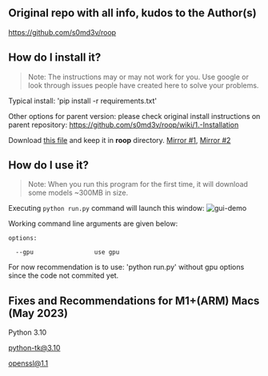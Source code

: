 ## Original repo with all info, kudos to the Author(s)
https://github.com/s0md3v/roop

## How do I install it?
> Note: The instructions may or may not work for you. Use google or look through issues people have created here to solve your problems.

Typical install: 'pip install -r requirements.txt'

Other options for parent version:
please check original install instructions on parent repository: https://github.com/s0md3v/roop/wiki/1.-Installation

Download [this file](https://drive.google.com/file/d/1jbDUGrADco9A1MutWjO6d_1dwizh9w9P/view?usp=sharing) and keep it in **roop** directory. [Mirror #1](https://drive.google.com/file/d/1eu60OrRtn4WhKrzM4mQv4F3rIuyUXqfl/view?usp=drive_link), [Mirror #2](https://1drv.ms/u/s!AsHA3Xbnj6uAgxhb_tmQ7egHACOR?e=CPoThO)


## How do I use it?
> Note: When you run this program for the first time, it will download some models ~300MB in size.

Executing `python run.py` command will launch this window:
![gui-demo](gui-demo.png)


Working command line arguments are given below:

```
options:
  
  --gpu                 use gpu

```

For now recommendation is to use: 'python run.py' without gpu options since the code not commited yet.

## Fixes and Recommendations for M1+(ARM) Macs (May 2023)
Python 3.10

python-tk@3.10

openssl@1.1